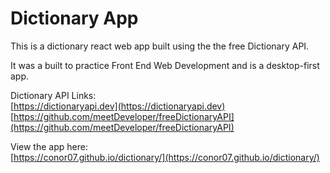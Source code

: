 # Dictionary App

This is a dictionary react web app built using the the free Dictionary API.

It was a built to practice Front End Web Development and is a desktop-first app.

Dictionary API Links:  
[https://dictionaryapi.dev](https://dictionaryapi.dev)  
[https://github.com/meetDeveloper/freeDictionaryAPI](https://github.com/meetDeveloper/freeDictionaryAPI)

View the app here:  
[https://conor07.github.io/dictionary/](https://conor07.github.io/dictionary/)
